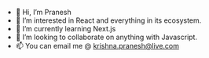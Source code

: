 - 👋 Hi, I’m Pranesh
- 👀 I’m interested in React and everything in its ecosystem.
- 🌱 I’m currently learning Next.js
- 💞️ I’m looking to collaborate on anything with Javascript.
- 📫 You can email me @ krishna.pranesh@live.com


<!---
praneshuwu/praneshuwu is a ✨ special ✨ repository because its `README.md` (this file) appears on your GitHub profile.
You can click the Preview link to take a look at your changes.
--->
